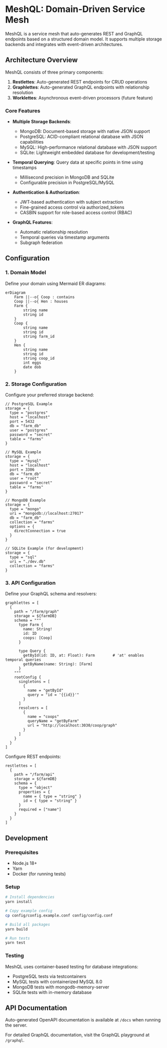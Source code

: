 # MeshQL: Domain-Driven Service Mesh

MeshQL is a service mesh that auto-generates REST and GraphQL endpoints based on a structured domain model. It supports multiple storage backends and integrates with event-driven architectures.

## Architecture Overview

MeshQL consists of three primary components:

1. **Restlettes**: Auto-generated REST endpoints for CRUD operations
2. **Graphlettes**: Auto-generated GraphQL endpoints with relationship resolution
3. **Worklettes**: Asynchronous event-driven processors (future feature)

### Core Features

- **Multiple Storage Backends**:
  - MongoDB: Document-based storage with native JSON support
  - PostgreSQL: ACID-compliant relational database with JSON capabilities
  - MySQL: High-performance relational database with JSON support
  - SQLite: Lightweight embedded database for development/testing
  
- **Temporal Querying**: Query data at specific points in time using timestamps
  - Millisecond precision in MongoDB and SQLite
  - Configurable precision in PostgreSQL/MySQL
  
- **Authentication & Authorization**:
  - JWT-based authentication with subject extraction
  - Fine-grained access control via authorized_tokens
  - CASBIN support for role-based access control (RBAC)

- **GraphQL Features**:
  - Automatic relationship resolution
  - Temporal queries via timestamp arguments
  - Subgraph federation

## Configuration

### 1. Domain Model

Define your domain using Mermaid ER diagrams:

```mermaid
erDiagram
    Farm ||--o{ Coop : contains
    Coop ||--o{ Hen : houses
    Farm {
        string name
        string id
    }
    Coop {
        string name
        string id
        string farm_id
    }
    Hen {
        string name
        string id
        string coop_id
        int eggs
        date dob
    }
```

### 2. Storage Configuration

Configure your preferred storage backend:

```hocon
// PostgreSQL Example
storage = {
  type = "postgres"
  host = "localhost"
  port = 5432
  db = "farm_db"
  user = "postgres"
  password = "secret"
  table = "farms"
}

// MySQL Example
storage = {
  type = "mysql"
  host = "localhost"
  port = 3306
  db = "farm_db"
  user = "root"
  password = "secret"
  table = "farms"
}

// MongoDB Example
storage = {
  type = "mongo"
  uri = "mongodb://localhost:27017"
  db = "farm_db"
  collection = "farms"
  options = {
    directConnection = true
  }
}

// SQLite Example (for development)
storage = {
  type = "sql"
  uri = "./dev.db"
  collection = "farms"
}
```

### 3. API Configuration

Define your GraphQL schema and resolvers:

```hocon
graphlettes = [
  {
    path = "/farm/graph"
    storage = ${farmDB}
    schema = """
      type Farm {
        name: String!
        id: ID
        coops: [Coop]
      }
      
      type Query {
        getById(id: ID, at: Float): Farm        # 'at' enables temporal queries
        getByName(name: String): [Farm]
      }
    """
    rootConfig {
      singletons = [
        {
          name = "getById"
          query = "id = '{{id}}'"
        }
      ]
      resolvers = [
        {
          name = "coops"
          queryName = "getByFarm"
          url = "http://localhost:3030/coop/graph"
        }
      ]
    }
  }
]
```

Configure REST endpoints:

```hocon
restlettes = [
  {
    path = "/farm/api"
    storage = ${farmDB}
    schema = {
      type = "object"
      properties = {
        name = { type = "string" }
        id = { type = "string" }
      }
      required = ["name"]
    }
  }
]
```

## Development

### Prerequisites
- Node.js 18+
- Yarn
- Docker (for running tests)

### Setup
```bash
# Install dependencies
yarn install

# Copy example config
cp config/config.example.conf config/config.conf

# Build all packages
yarn build

# Run tests
yarn test
```

### Testing
MeshQL uses container-based testing for database integrations:
- PostgreSQL tests via testcontainers
- MySQL tests with containerized MySQL 8.0
- MongoDB tests with mongodb-memory-server
- SQLite tests with in-memory database

## API Documentation

Auto-generated OpenAPI documentation is available at `/docs` when running the server.

For detailed GraphQL documentation, visit the GraphQL playground at `/graphql`.
